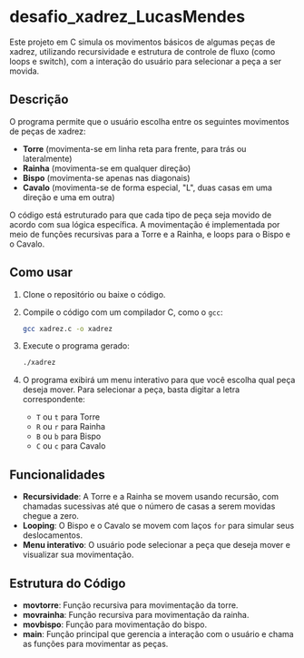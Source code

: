 # desafio_xadrez_LucasMendes

Este projeto em C simula os movimentos básicos de algumas peças de xadrez, utilizando recursividade e estrutura de controle de fluxo (como loops e switch), com a interação do usuário para selecionar a peça a ser movida.

## Descrição

O programa permite que o usuário escolha entre os seguintes movimentos de peças de xadrez:

* **Torre** (movimenta-se em linha reta para frente, para trás ou lateralmente)
* **Rainha** (movimenta-se em qualquer direção)
* **Bispo** (movimenta-se apenas nas diagonais)
* **Cavalo** (movimenta-se de forma especial, "L", duas casas em uma direção e uma em outra)

O código está estruturado para que cada tipo de peça seja movido de acordo com sua lógica específica. A movimentação é implementada por meio de funções recursivas para a Torre e a Rainha, e loops para o Bispo e o Cavalo.

## Como usar

1. Clone o repositório ou baixe o código.

2. Compile o código com um compilador C, como o `gcc`:

   ```bash
   gcc xadrez.c -o xadrez
   ```

3. Execute o programa gerado:

   ```bash
   ./xadrez
   ```

4. O programa exibirá um menu interativo para que você escolha qual peça deseja mover. Para selecionar a peça, basta digitar a letra correspondente:

   * `T` ou `t` para Torre
   * `R` ou `r` para Rainha
   * `B` ou `b` para Bispo
   * `C` ou `c` para Cavalo

## Funcionalidades

* **Recursividade**: A Torre e a Rainha se movem usando recursão, com chamadas sucessivas até que o número de casas a serem movidas chegue a zero.
* **Looping**: O Bispo e o Cavalo se movem com laços `for` para simular seus deslocamentos.
* **Menu interativo**: O usuário pode selecionar a peça que deseja mover e visualizar sua movimentação.

## Estrutura do Código

* **movtorre**: Função recursiva para movimentação da torre.
* **movrainha**: Função recursiva para movimentação da rainha.
* **movbispo**: Função para movimentação do bispo.
* **main**: Função principal que gerencia a interação com o usuário e chama as funções para movimentar as peças.
